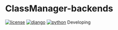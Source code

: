 # ClassManager-backends
[![license](https://img.shields.io/github/license/mashape/apistatus.svg)](https://github.com/OIdiotLin/ClassManager-backends/LICENSE)
[![django](https://img.shields.io/badge/django-1.11.1-44B78B.svg)](https://www.djangoproject.com/)
[![python](https://img.shields.io/badge/python-3.5.3-yellow.svg)](https://www.python.org/)
Developing
